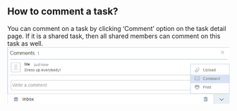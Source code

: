 ## How to comment a task?
You can comment on a task by clicking ‘Comment’ option on the task detail page. If it is a shared task, then all shared members can comment on this task as well.
![](../images/image013.png)
